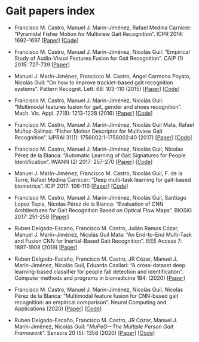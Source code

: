 # Gait papers index

- Francisco M. Castro, Manuel J. Marín-Jiménez, Rafael Medina Carnicer: “Pyramidal Fisher Motion for Multiview Gait Recognition”. ICPR 2014: 1692-1697 [[Paper](https://doi.org/10.1109/ICPR.2014.298)] [[Code](https://github.com/avagait/pfmgait)]

- Francisco M. Castro, Manuel J. Marín-Jiménez, Nicolás Guil: “Empirical Study of Audio-Visual Features Fusion for Gait Recognition”. CAIP (1) 2015: 727-739 [[Paper](https://doi.org/10.1007/978-3-319-23192-1_61)]

- Manuel J. Marín-Jiménez, Francisco M. Castro, Ángel Carmona Poyato, Nicolás Guil: “On how to improve tracklet-based gait recognition systems”. Pattern Recognit. Lett. 68: 103-110 (2015) [[Paper](https://doi.org/10.1016/j.patrec.2015.08.025)] [[Code](https://github.com/avagait/pfmgait)]

- Francisco M. Castro, Manuel J. Marín-Jiménez, Nicolás Guil: “Multimodal features fusion for gait, gender and shoes recognition”. Mach. Vis. Appl. 27(8): 1213-1228 (2016) [[Paper](https://doi.org/10.1007/s00138-016-0767-5)] [[Code](https://github.com/avagait/pfmgait)]

- Francisco M. Castro, Manuel J. Marín-Jiménez, Nicolás Guil Mata, Rafael Muñoz-Salinas: “Fisher Motion Descriptor for Multiview Gait Recognition”. IJPRAI 31(1): 1756002:1-1756002:40 (2017) [[Paper](https://doi.org/10.1142/S021800141756002X)] [[Code](https://github.com/avagait/pfmgait)]

- Francisco M. Castro, Manuel J. Marín-Jiménez, Nicolás Guil, Nicolas Pérez de la Blanca: “Automatic Learning of Gait Signatures for People Identification”. IWANN (2) 2017: 257-270 [[Paper](https://doi.org/10.1007/978-3-319-59147-6_23)] [[Code](https://github.com/avagait/cnngait)]

- Manuel J. Marín-Jiménez, Francisco M. Castro, Nicolás Guil, F. de la Torre, Rafael Medina Carnicer: “Deep multi-task learning for gait-based biometrics”. ICIP 2017: 106-110 [[Paper](https://doi.org/10.1109/ICIP.2017.8296252)] [[Code](https://github.com/avagait/cnngait)]

- Francisco M. Castro, Manuel J. Marín-Jiménez, Nicolás Guil, Santiago Lopez Tapia, Nicolas Pérez de la Blanca: “Evaluation of CNN Architectures for Gait Recognition Based on Optical Flow Maps”. BIOSIG 2017: 251-258 [[Paper](https://doi.org/10.23919/BIOSIG.2017.8053503)]

- Ruben Delgado-Escano, Francisco M. Castro, Julián Ramos Cózar, Manuel J. Marín-Jiménez, Nicolás Guil Mata: “An End-to-End Multi-Task and Fusion CNN for Inertial-Based Gait Recognition”. IEEE Access 7: 1897-1908 (2019) [[Paper](https://doi.org/10.1109/ACCESS.2018.2886899)]

- Ruben Delgado-Escaño, Francisco M. Castro, JR Cózar, Manuel J. Marín-Jiménez, Nicolás Guil, Eduardo Casilari: “A cross-dataset deep learning-based classifier for people fall detection and identification”. Computer methods and programs in biomedicine 184: (2020) [[Paper](https://doi.org/10.1016/j.cmpb.2019.105265)]

- Francisco M. Castro, Manuel J. Marín-Jiménez, Nicolás Guil, Nicolás Pérez de la Blanca: “Multimodal feature fusion for CNN-based gait recognition: an empirical comparison”. Neural Computing and Applications (2020) [[Paper](https://arxiv.org/abs/1806.07753)] [[Code](https://github.com/avagait/cnngaitmm)]

- Ruben Delgado-Escaño, Francisco M. Castro, JR Cózar, Manuel J. Marín-Jiménez, Nicolás Guil: “*MuPeG—The Multiple Person Gait Framework*”. Sensors 20 (5): 1358 (2020) [[Paper](https://doi.org/10.3390/s20051358)] [[Code](https://github.com/rubende/mupeg)]